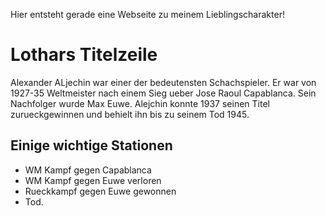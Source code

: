 Hier entsteht gerade eine Webseite zu meinem Lieblingscharakter!

# Lothars Titelzeile
Alexander ALjechin war einer der bedeutensten Schachspieler.
Er war von 1927-35 Weltmeister nach einem Sieg ueber Jose Raoul Capablanca.
Sein Nachfolger wurde Max Euwe. Alejchin konnte 1937 seinen Titel zurueckgewinnen und behielt ihn bis zu seinem Tod 1945.

## Einige wichtige Stationen
* WM Kampf gegen Capablanca
* WM Kampf gegen Euwe verloren
* Rueckkampf gegen Euwe gewonnen
* Tod.
